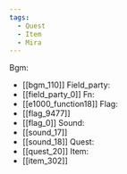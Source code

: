 ```yaml
---
tags:
  - Quest
  - Item
  - Mira
---
```

Bgm:
- [[bgm_110]]
Field_party:
- [[field_party_0]]
Fn:
- [[e1000_function18]]
Flag:
- [[flag_9477]]
- [[flag_0]]
Sound:
- [[sound_17]]
- [[sound_18]]
Quest:
- [[quest_20]]
Item:
- [[item_302]]
